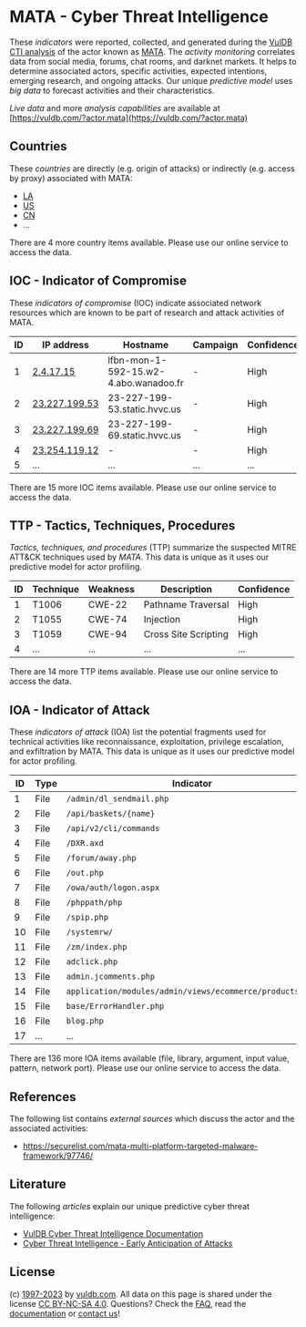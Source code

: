 # MATA - Cyber Threat Intelligence

These _indicators_ were reported, collected, and generated during the [VulDB CTI analysis](https://vuldb.com/?kb.cti) of the actor known as [MATA](https://vuldb.com/?actor.mata). The _activity monitoring_ correlates data from social media, forums, chat rooms, and darknet markets. It helps to determine associated actors, specific activities, expected intentions, emerging research, and ongoing attacks. Our unique _predictive model_ uses _big data_ to forecast activities and their characteristics.

_Live data_ and more _analysis capabilities_ are available at [https://vuldb.com/?actor.mata](https://vuldb.com/?actor.mata)

## Countries

These _countries_ are directly (e.g. origin of attacks) or indirectly (e.g. access by proxy) associated with MATA:

* [LA](https://vuldb.com/?country.la)
* [US](https://vuldb.com/?country.us)
* [CN](https://vuldb.com/?country.cn)
* ...

There are 4 more country items available. Please use our online service to access the data.

## IOC - Indicator of Compromise

These _indicators of compromise_ (IOC) indicate associated network resources which are known to be part of research and attack activities of MATA.

ID | IP address | Hostname | Campaign | Confidence
-- | ---------- | -------- | -------- | ----------
1 | [2.4.17.15](https://vuldb.com/?ip.2.4.17.15) | lfbn-mon-1-592-15.w2-4.abo.wanadoo.fr | - | High
2 | [23.227.199.53](https://vuldb.com/?ip.23.227.199.53) | 23-227-199-53.static.hvvc.us | - | High
3 | [23.227.199.69](https://vuldb.com/?ip.23.227.199.69) | 23-227-199-69.static.hvvc.us | - | High
4 | [23.254.119.12](https://vuldb.com/?ip.23.254.119.12) | - | - | High
5 | ... | ... | ... | ...

There are 15 more IOC items available. Please use our online service to access the data.

## TTP - Tactics, Techniques, Procedures

_Tactics, techniques, and procedures_ (TTP) summarize the suspected MITRE ATT&CK techniques used by _MATA_. This data is unique as it uses our predictive model for actor profiling.

ID | Technique | Weakness | Description | Confidence
-- | --------- | -------- | ----------- | ----------
1 | T1006 | CWE-22 | Pathname Traversal | High
2 | T1055 | CWE-74 | Injection | High
3 | T1059 | CWE-94 | Cross Site Scripting | High
4 | ... | ... | ... | ...

There are 14 more TTP items available. Please use our online service to access the data.

## IOA - Indicator of Attack

These _indicators of attack_ (IOA) list the potential fragments used for technical activities like reconnaissance, exploitation, privilege escalation, and exfiltration by MATA. This data is unique as it uses our predictive model for actor profiling.

ID | Type | Indicator | Confidence
-- | ---- | --------- | ----------
1 | File | `/admin/dl_sendmail.php` | High
2 | File | `/api/baskets/{name}` | High
3 | File | `/api/v2/cli/commands` | High
4 | File | `/DXR.axd` | Medium
5 | File | `/forum/away.php` | High
6 | File | `/out.php` | Medium
7 | File | `/owa/auth/logon.aspx` | High
8 | File | `/phppath/php` | Medium
9 | File | `/spip.php` | Medium
10 | File | `/systemrw/` | Medium
11 | File | `/zm/index.php` | High
12 | File | `adclick.php` | Medium
13 | File | `admin.jcomments.php` | High
14 | File | `application/modules/admin/views/ecommerce/products.php` | High
15 | File | `base/ErrorHandler.php` | High
16 | File | `blog.php` | Medium
17 | ... | ... | ...

There are 136 more IOA items available (file, library, argument, input value, pattern, network port). Please use our online service to access the data.

## References

The following list contains _external sources_ which discuss the actor and the associated activities:

* https://securelist.com/mata-multi-platform-targeted-malware-framework/97746/

## Literature

The following _articles_ explain our unique predictive cyber threat intelligence:

* [VulDB Cyber Threat Intelligence Documentation](https://vuldb.com/?kb.cti)
* [Cyber Threat Intelligence - Early Anticipation of Attacks](https://www.scip.ch/en/?labs.20201022)

## License

(c) [1997-2023](https://vuldb.com/?kb.changelog) by [vuldb.com](https://vuldb.com/?kb.about). All data on this page is shared under the license [CC BY-NC-SA 4.0](https://creativecommons.org/licenses/by-nc-sa/4.0/). Questions? Check the [FAQ](https://vuldb.com/?kb.faq), read the [documentation](https://vuldb.com/?kb) or [contact us](https://vuldb.com/?contact)!
